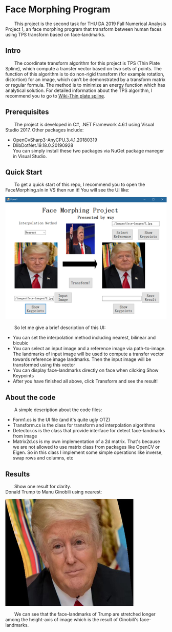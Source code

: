 # Face Morphing Program

&#8195;&#8195;This project is the second task for THU DA 2019 Fall Numerical Analysis Project 1, an face morphing program that transform between human faces using TPS transform based on face-landmarks.  

## Intro
&#8195;&#8195;The coordinate transform algorithm for this project is TPS (Thin Plate Spline), which compute a transfer vector based on two sets of points.
The function of this algorithm is to do non-rigid transform (for example rotation, distortion) for an image, which can't be demonstrated by a transform matrix or regular formula.
The method is to minimize an energy function which has analytical solution. For detailed information about the TPS algorithm, I recommend you to go to [Wiki-Thin plate spline](https://en.wikipedia.org/wiki/Thin_plate_spline).  

## Prerequisites
&#8195;&#8195;The project is developed in C#, .NET Framework 4.6.1 using Visual Studio 2017. Other packages include:
- OpenCvSharp3-AnyCPU.3.4.1.20180319
- DlibDotNet.19.18.0.20190928  
You can simply install these two packages via NuGet package maneger in Visual Studio.  

## Quick Start
&#8195;&#8195;To get a quick start of this repo, I recommend you to open the FaceMorphing.sln in VS then run it! You will see the UI like:  
  
<img src="https://github.com/Wuziyi616/Numerical_Analysis_Project1/blob/master/FaceMorphing/FaceMorphing/images/UI.png" width=600 alt="UI">
  
  
&#8195;&#8195;So let me give a brief description of this UI:
- You can set the interpolation method including nearest, bilinear and bicubic
- You can select an input image and a reference image via path-to-image. The landmarks of input image will be used to compute a transfer vector towards reference image landmarks. Then the input image will be transformed using this vector
- You can display face-landmarks directly on face when cilcking Show Keypoints
- After you have finished all above, click Transform and see the result!  

## About the code
&#8195;&#8195;A simple description about the code files:
- Form1.cs is the UI file (and it's quite ugly OTZ)
- Transform.cs is the class for transform and interpolation algorithms
- Detector.cs is the class that provide interface for detect face-landmarks from image
- Matrix2d.cs is my own implementation of a 2d matrix. That's because we are not allowed to use matrix class from packages like OpenCV or Eigen. So in this class I implement some simple operations like inverse, swap rows and columns, etc  

## Results
&#8195;&#8195;Show one result for clarity.  
Donald Trump to Manu Ginobili using nearest:  
  
<img src="https://github.com/Wuziyi616/Numerical_Analysis_Project1/blob/master/FaceMorphing/FaceMorphing/images/face_nearest.jpg" width=400 alt="ex1">  
  
&#8195;&#8195;We can see that the face-landmarks of Trump are stretched longer among the height-axis of image which is the result of Ginobili's face-landmarks.  
